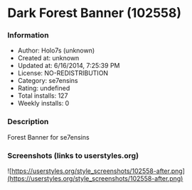 # Dark Forest Banner (102558)

### Information
- Author: Holo7s (unknown)
- Created at: unknown
- Updated at: 6/16/2014, 7:25:39 PM
- License: NO-REDISTRIBUTION
- Category: se7ensins
- Rating: undefined
- Total installs: 127
- Weekly installs: 0


### Description
Forest Banner for se7ensins


### Screenshots (links to userstyles.org)
![https://userstyles.org/style_screenshots/102558-after.png](https://userstyles.org/style_screenshots/102558-after.png)



